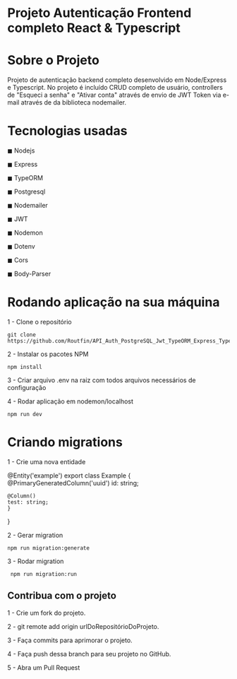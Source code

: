 # Projeto Autenticação Frontend completo React & Typescript

# Sobre o Projeto

Projeto de autenticação backend completo desenvolvido em Node/Express e Typescript. 
No projeto é incluído CRUD completo de usuário, controllers de "Esqueci a senha" e "Ativar conta" através de envio de JWT Token via e-mail através de 
da biblioteca nodemailer.

# Tecnologias usadas

 <p>◼ Nodejs </p>
 ◼ Express </p>
 ◼ TypeORM </p>
 ◼ Postgresql </p>
 ◼ Nodemailer </p>
 ◼ JWT </p>
 ◼ Nodemon </p>
 ◼ Dotenv </p>
 ◼ Cors </p>
 ◼ Body-Parser </p>
 
# Rodando aplicação na sua máquina

1 - Clone o repositório

    git clone https://github.com/Routfin/API_Auth_PostgreSQL_Jwt_TypeORM_Express_Typescript.git

2 - Instalar os pacotes NPM

    npm install 

3 - Criar arquivo .env na raiz com todos arquivos necessários de configuração

4 - Rodar aplicação em nodemon/localhost
    
    npm run dev

# Criando migrations

1 - Crie uma nova entidade

@Entity('example')
export class Example {
    @PrimaryGeneratedColumn('uuid')
    id: string;

    @Column()
    test: string;
    }
}

2 - Gerar migration

    npm run migration:generate

3 - Rodar migration

     npm run migration:run

## Contribua com o projeto

1 - Crie um fork do projeto.

2 - git remote add origin urlDoRepositórioDoProjeto.

3 - Faça commits para aprimorar o projeto.

4 - Faça push dessa branch para seu projeto no GitHub.

5 - Abra um Pull Request
